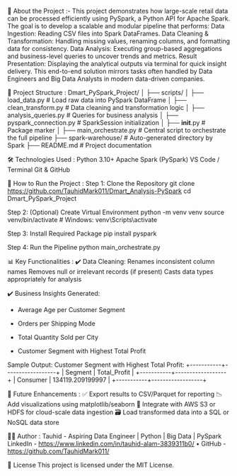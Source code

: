📖 About the Project :- 
This project demonstrates how large-scale retail data can be processed efficiently using PySpark, a Python API for Apache Spark. The goal is to develop a scalable and modular pipeline that performs:
Data Ingestion: Reading CSV files into Spark DataFrames.
Data Cleaning & Transformation: Handling missing values, renaming columns, and formatting data for consistency.
Data Analysis: Executing group-based aggregations and business-level queries to uncover trends and metrics.
Result Presentation: Displaying the analytical outputs via terminal for quick insight delivery.
This end-to-end solution mirrors tasks often handled by Data Engineers and Big Data Analysts in modern data-driven companies.

📂 Project Structure : 
Dmart_PySpark_Project/
│
├── scripts/
│   ├── load_data.py              # Load raw data into PySpark DataFrame
│   ├── clean_transform.py        # Data cleaning and transformation logic
│   ├── analysis_queries.py       # Queries for business analysis
│   ├── pyspark_connection.py     # SparkSession initialization
│   ├── __init__.py               # Package marker
│
├── main_orchestrate.py           # Central script to orchestrate the full pipeline
├── spark-warehouse/              # Auto-generated directory by Spark
├── README.md                     # Project documentation

🛠️ Technologies Used : 
Python 3.10+
Apache Spark (PySpark)
VS Code / Terminal
Git & GitHub

🚀 How to Run the Project :
Step 1: Clone the Repository
git clone https://github.com/TauhidMark011/Dmart_Analysis-PySpark
cd Dmart_PySpark_Project

Step 2: (Optional) Create Virtual Environment
python -m venv venv
source venv/bin/activate  # Windows: venv\Scripts\activate

Step 3: Install Required Package
pip install pyspark

Step 4: Run the Pipeline
python main_orchestrate.py

📊 Key Functionalities :
✔️ Data Cleaning:
Renames inconsistent column names
Removes null or irrelevant records (if present)
Casts data types appropriately for analysis

✔️ Business Insights Generated:
* Average Age per Customer Segment

* Orders per Shipping Mode

* Total Quantity Sold per City

* Customer Segment with Highest Total Profit

 Sample Output:
Customer Segment with Highest Total Profit:
+-----------+------------------+
| Segment   |   Total_Profit   |
+-----------+------------------+
| Consumer  | 134119.209199997 |
+-----------+------------------+

📌 Future Enhancements : 
✅ Export results to CSV/Parquet for reporting
📉 Add visualizations using matplotlib/seaborn
🔗 Integrate with AWS S3 or HDFS for cloud-scale data ingestion
🗃️ Load transformed data into a SQL or NoSQL data store

👨‍💻 Author : 
Tauhid - 
Aspiring Data Engineer | Python | Big Data | PySpark  
LinkedIn - https://www.linkedin.com/in/tauhid-alam-3839311b0/ • GitHub - https://github.com/TauhidMark011/

📄 License
This project is licensed under the MIT License.
